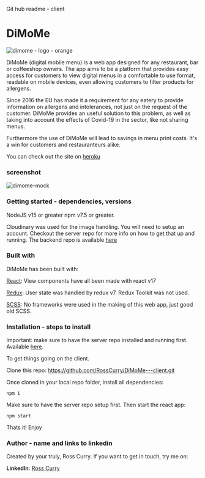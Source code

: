 Git hub readme - client

# **DiMoMe**

![dimome - logo - orange](https://i.imgur.com/oGfJKGS.png)


DiMoMe (digital mobile menu)  is a web app designed for any restaurant, bar or coffeeshop owners. The app aims to be a platform that provides easy access for customers to view digital menus in a comfortable to use format, readable on mobile devices, even allowing customers to filter products for allergens.

Since 2016 the EU has made it a requirement for any eatery to provide information on allergens and intolerances, not just on the request of the customer. DiMoMe provides an useful solution to this problem, as well as taking into account the effects of Covid-19 in the sector, like not sharing menus. 

Furthermore the use of DiMoMe will lead to savings in menu print costs. It's a win for customers and restauranteurs alike.

You can check out the site on [heroku](https://dimome-v1.herokuapp.com/)

### **screenshot**

![dimome-mock](https://i.imgur.com/vsrkH0u.jpg)

### **Getting started - dependencies, versions**

NodeJS v15 or greater npm v7.5 or greater.

Cloudinary was used for the image handling. You will need to setup an account. Checkout the server repo for more info on how to get that up and running. The backend repo is available [here](https://github.com/RossCurry/DiMoMe---Server)

### **Built with**

DiMoMe has been built with:

[React](https://reactjs.org/): View components have all been made with react v17

[Redux](https://redux.js.org/): User state was handled by redux v7. Redux Toolkit was not used.

[SCSS](https://sass-lang.com/): No frameworks were used in the making of this web app, just good old SCSS.

### **Installation - steps to install**

Important: make sure to have the server repo installed and running first. Available [here](https://github.com/RossCurry/DiMoMe---Server).

To get things going on the client. 

Clone this repo: https://github.com/RossCurry/DiMoMe---client.git

Once cloned in your local repo folder, install all dependencies:

`npm i`

Make sure to have the server repo setup first. Then start the react app:

`npm start`

Thats it! Enjoy

### **Author - name and links to linkedin**

Created by your truly, Ross Curry. 
If you want to get in touch, try me on: 

**LinkedIn**: [Ross Curry](https://www.linkedin.com/in/ross-curry-7a79a741/) 
